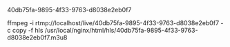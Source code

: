 40db75fa-9895-4f33-9763-d8038e2eb0f7

ffmpeg -i rtmp://localhost/live/40db75fa-9895-4f33-9763-d8038e2eb0f7 -c copy -f hls /usr/local/nginx/html/hls/40db75fa-9895-4f33-9763-d8038e2eb0f7.m3u8

